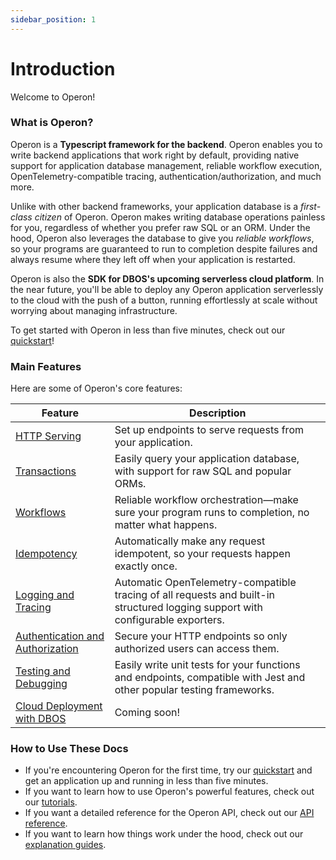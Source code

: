 ```yaml
---
sidebar_position: 1
---
```


# Introduction

Welcome to Operon!

### What is Operon?

Operon is a **Typescript framework for the backend**.
Operon enables you to write backend applications that work right by default, providing native support for application database management, reliable workflow execution, OpenTelemetry-compatible tracing, authentication/authorization, and much more.

Unlike with other backend frameworks, your application database is a _first-class citizen_ of Operon.
Operon makes writing database operations painless for you, regardless of whether you prefer raw SQL or an ORM.
Under the hood, Operon also leverages the database to give you _reliable workflows_, so your programs are guaranteed to run to completion despite failures and always resume where they left off when your application is restarted.

Operon is also the **SDK for DBOS's upcoming serverless cloud platform**.
In the near future, you'll be able to deploy any Operon application serverlessly to the cloud with the push of a button, running effortlessly at scale without worrying about managing infrastructure.

To get started with Operon in less than five minutes, check out our [quickstart](./getting-started/quickstart)!

### Main Features

Here are some of Operon's core features:

| Feature                                                                       | Description
| ----------------------------------------------------------------------------- | ------------------------------------------------------------------------------------------------------------------------- |
| [HTTP Serving](./tutorials/transaction-tutorial)                              | Set up endpoints to serve requests from your application.
| [Transactions](./tutorials/transaction-tutorial)                              | Easily query your application database, with support for raw SQL and popular ORMs.
| [Workflows](./tutorials/workflow-tutorial)                                    | Reliable workflow orchestration&#8212;make sure your program runs to completion, no matter what happens.
| [Idempotency](./tutorials/idempotency-tutorial)                               | Automatically make any request idempotent, so your requests happen exactly once.
| [Logging and Tracing](./tutorials/logging)                                    | Automatic OpenTelemetry-compatible tracing of all requests and built-in structured logging support with configurable exporters.
| [Authentication and Authorization](./tutorials/authentication-authorization)  | Secure your HTTP endpoints so only authorized users can access them.
| [Testing and Debugging](./tutorials/testing-tutorial)                         | Easily write unit tests for your functions and endpoints, compatible with Jest and other popular testing frameworks.
| [Cloud Deployment with DBOS](https://dbos.dev)                                | Coming soon!


### How to Use These Docs

- If you're encountering Operon for the first time, try our [quickstart](./getting-started/quickstart) and get an application up and running in less than five minutes.
- If you want to learn how to use Operon's powerful features, check out our [tutorials](./category/tutorials).
- If you want a detailed reference for the Operon API, check out our [API reference](./category/api-reference).
- If you want to learn how things work under the hood, check out our [explanation guides](./category/concepts-and-explanations).